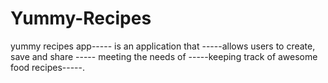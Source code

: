 # Yummy-Recipes
yummy recipes app----- is an application that  -----allows users  to create, save and share ----- meeting the needs of -----keeping track of awesome food recipes-----.
